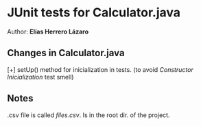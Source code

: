 # JUnit tests for Calculator.java

Author: **Elías Herrero Lázaro**

## Changes in Calculator.java

[+] setUp() method for inicialization in tests. (to avoid *Constructor Inicialization* test smell)

## Notes

.csv file is called *files.csv*. Is in the root dir. of the project.
